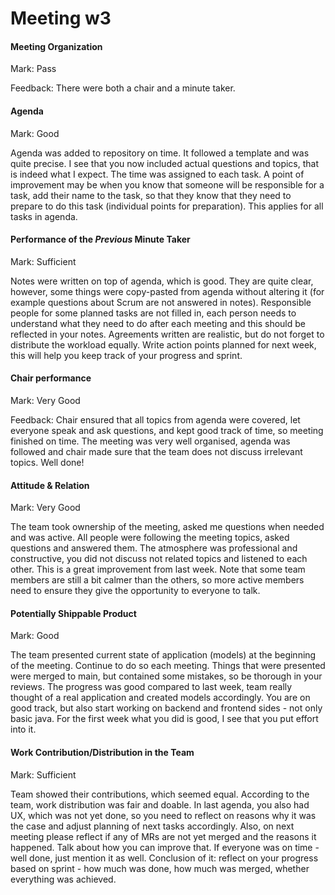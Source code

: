 # Meeting w3
#### Meeting Organization
Mark: Pass

Feedback: There were both a chair and a minute taker.


#### Agenda

Mark: Good

Agenda was added to repository on time. It followed a template and was quite precise. I see that you now included actual questions and topics, that is indeed what I expect. The time was assigned to each task.
A point of improvement may be when you know that someone will be responsible for a task, add their name to the task, so that they know that they need to prepare to do this task (individual points for preparation). This applies for all tasks in agenda.


#### Performance of the *Previous* Minute Taker

Mark: Sufficient

Notes were written on top of agenda, which is good. They are quite clear, however, some things were copy-pasted from agenda without altering it (for example questions about Scrum are not answered in notes). Responsible people for some planned tasks are not filled in, each person needs to understand what they need to do after each meeting and this should be reflected in your notes.
Agreements written are realistic, but do not forget to distribute the workload equally. Write action points planned for next week, this will help you keep track of your progress and sprint.


#### Chair performance

Mark: Very Good

Feedback: Chair ensured that all topics from agenda were covered, let everyone speak and ask questions, and kept good track of time, so meeting finished on time. The meeting was very well organised, agenda was followed and chair made sure that the team does not discuss irrelevant topics. Well done!


#### Attitude & Relation

Mark: Very Good

The team  took ownership of the meeting, asked me questions when needed and was active. All people were following the meeting topics, asked questions and answered them. The atmosphere was professional and constructive, you did not discuss not related topics and listened to each other. This is a great improvement from last week.
Note that some team members are still a bit calmer than the others, so more active members need to ensure they give the opportunity to everyone to talk. 


#### Potentially Shippable Product

Mark: Good

The team presented current state of application (models) at the beginning of the meeting. Continue to do so each meeting. 
Things that were presented were merged to main, but contained some mistakes, so be thorough in your reviews. The progress was good compared to last week, team really thought of a real application and created models accordingly. You are on good track, but also start working on backend and frontend sides - not only basic java. For the first week what you did is good, I see that you put effort into it.


#### Work Contribution/Distribution in the Team

Mark: Sufficient

Team showed their contributions, which seemed equal. According to the team, work distribution was fair and doable. In last agenda, you also had UX, which was not yet done, so you need to reflect on reasons why it was the case and adjust planning of next tasks accordingly.
Also, on next meeting please reflect if any of MRs are not yet merged and the reasons it happened. Talk about how you can improve that. If everyone was on time - well done, just mention it as well.
Conclusion of it: reflect on your progress based on sprint - how much was done, how much was merged, whether everything was achieved.